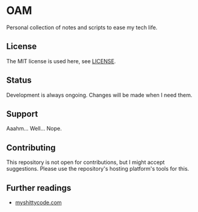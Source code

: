 # OAM

Personal collection of notes and scripts to ease my tech life.

## License

The MIT license is used here, see [LICENSE].

## Status

Development is always ongoing. Changes will be made when I need them.

## Support

Aaahm… Well… Nope.

## Contributing

This repository is not open for contributions, but I might accept suggestions. Please use the repository's hosting platform's tools for this.

## Further readings

- [myshittycode.com]

[LICENSE]: LICENSE

[myshittycode.com]: https://myshittycode.com/
